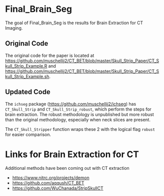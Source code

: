 
<!-- README.md is generated from README.Rmd. Please edit that file -->

# Final\_Brain\_Seg

The goal of Final\_Brain\_Seg is the results for Brain Extraction for CT
Imaging.

## Original Code

The original code for the paper is located at
<https://github.com/muschellij2/CT_BET/blob/master/Skull_Strip_Paper/CT_Skull_Strip_Example.R>
and
<https://github.com/muschellij2/CT_BET/blob/master/Skull_Strip_Paper/CT_Skull_Strip_Example.sh>.

## Updated Code

The `ichseg` package (<https://github.com/muschellij2/ichseg>) has
`CT_Skull_Strip` and `CT_Skull_Strip_robust`, which perform the steps
for brain extraction. The robust methodology is unpublished but more
robust than the original methodology, especially when neck slices are
present.

The `CT_Skull_Stripper` function wraps these 2 with the logical flag
`robust` for easier comparison.

# Links for Brain Extraction for CT

Additional methods have been coming out with CT extraction

  - <https://www.nitrc.org/projects/demon>
  - <https://github.com/aqqush/CT_BET>
  - <https://github.com/WuChanada/StripSkullCT>
